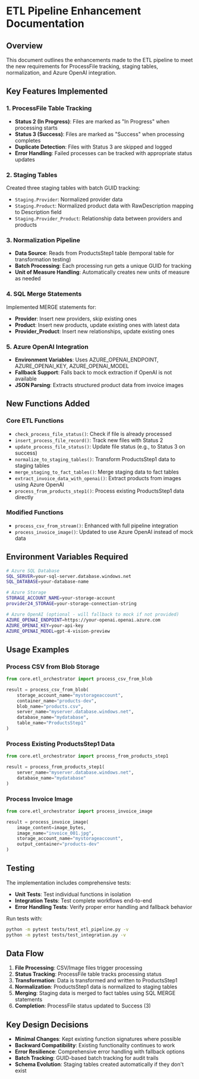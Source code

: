 # ETL Pipeline Enhancement Documentation

## Overview
This document outlines the enhancements made to the ETL pipeline to meet the new requirements for ProcessFile tracking, staging tables, normalization, and Azure OpenAI integration.

## Key Features Implemented

### 1. ProcessFile Table Tracking
- **Status 2 (In Progress)**: Files are marked as "In Progress" when processing starts
- **Status 3 (Success)**: Files are marked as "Success" when processing completes
- **Duplicate Detection**: Files with Status 3 are skipped and logged
- **Error Handling**: Failed processes can be tracked with appropriate status updates

### 2. Staging Tables
Created three staging tables with batch GUID tracking:
- `Staging.Provider`: Normalized provider data
- `Staging.Product`: Normalized product data with RawDescription mapping to Description field
- `Staging.Provider_Product`: Relationship data between providers and products

### 3. Normalization Pipeline
- **Data Source**: Reads from ProductsStep1 table (temporal table for transformation testing)
- **Batch Processing**: Each processing run gets a unique GUID for tracking
- **Unit of Measure Handling**: Automatically creates new units of measure as needed

### 4. SQL Merge Statements
Implemented MERGE statements for:
- **Provider**: Insert new providers, skip existing ones
- **Product**: Insert new products, update existing ones with latest data
- **Provider_Product**: Insert new relationships, update existing ones

### 5. Azure OpenAI Integration
- **Environment Variables**: Uses AZURE_OPENAI_ENDPOINT, AZURE_OPENAI_KEY, AZURE_OPENAI_MODEL
- **Fallback Support**: Falls back to mock extraction if OpenAI is not available
- **JSON Parsing**: Extracts structured product data from invoice images

## New Functions Added

### Core ETL Functions
- `check_process_file_status()`: Check if file is already processed
- `insert_process_file_record()`: Track new files with Status 2
- `update_process_file_status()`: Update file status (e.g., to Status 3 on success)
- `normalize_to_staging_tables()`: Transform ProductsStep1 data to staging tables
- `merge_staging_to_fact_tables()`: Merge staging data to fact tables
- `extract_invoice_data_with_openai()`: Extract products from images using Azure OpenAI
- `process_from_products_step1()`: Process existing ProductsStep1 data directly

### Modified Functions
- `process_csv_from_stream()`: Enhanced with full pipeline integration
- `process_invoice_image()`: Updated to use Azure OpenAI instead of mock data

## Environment Variables Required

```bash
# Azure SQL Database
SQL_SERVER=your-sql-server.database.windows.net
SQL_DATABASE=your-database-name

# Azure Storage
STORAGE_ACCOUNT_NAME=your-storage-account
provider24_STORAGE=your-storage-connection-string

# Azure OpenAI (optional - will fallback to mock if not provided)
AZURE_OPENAI_ENDPOINT=https://your-openai.openai.azure.com
AZURE_OPENAI_KEY=your-api-key
AZURE_OPENAI_MODEL=gpt-4-vision-preview
```

## Usage Examples

### Process CSV from Blob Storage
```python
from core.etl_orchestrator import process_csv_from_blob

result = process_csv_from_blob(
    storage_account_name="mystorageaccount",
    container_name="products-dev", 
    blob_name="products.csv",
    server_name="myserver.database.windows.net",
    database_name="mydatabase",
    table_name="ProductsStep1"
)
```

### Process Existing ProductsStep1 Data
```python
from core.etl_orchestrator import process_from_products_step1

result = process_from_products_step1(
    server_name="myserver.database.windows.net",
    database_name="mydatabase"
)
```

### Process Invoice Image
```python
from core.etl_orchestrator import process_invoice_image

result = process_invoice_image(
    image_content=image_bytes,
    image_name="invoice_001.jpg",
    storage_account_name="mystorageaccount",
    output_container="products-dev"
)
```

## Testing
The implementation includes comprehensive tests:
- **Unit Tests**: Test individual functions in isolation
- **Integration Tests**: Test complete workflows end-to-end
- **Error Handling Tests**: Verify proper error handling and fallback behavior

Run tests with:
```bash
python -m pytest tests/test_etl_pipeline.py -v
python -m pytest tests/test_integration.py -v
```

## Data Flow
1. **File Processing**: CSV/Image files trigger processing
2. **Status Tracking**: ProcessFile table tracks processing status
3. **Transformation**: Data is transformed and written to ProductsStep1
4. **Normalization**: ProductsStep1 data is normalized to staging tables
5. **Merging**: Staging data is merged to fact tables using SQL MERGE statements
6. **Completion**: ProcessFile status updated to Success (3)

## Key Design Decisions
- **Minimal Changes**: Kept existing function signatures where possible
- **Backward Compatibility**: Existing functionality continues to work
- **Error Resilience**: Comprehensive error handling with fallback options
- **Batch Tracking**: GUID-based batch tracking for audit trails
- **Schema Evolution**: Staging tables created automatically if they don't exist
